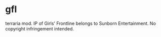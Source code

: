# gfl
terraria mod.
IP of Girls' Frontline belongs to Sunborn Entertainment. No copyright infringement intended.
